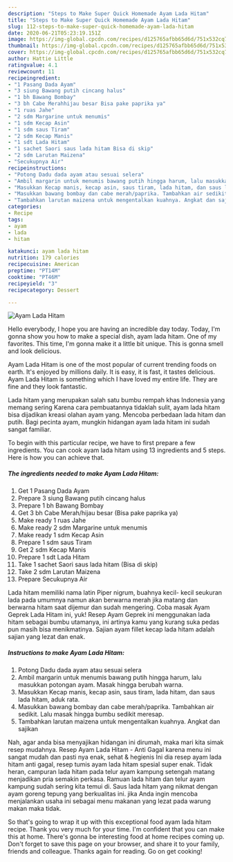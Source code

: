 ```yaml
---
description: "Steps to Make Super Quick Homemade Ayam Lada Hitam"
title: "Steps to Make Super Quick Homemade Ayam Lada Hitam"
slug: 112-steps-to-make-super-quick-homemade-ayam-lada-hitam
date: 2020-06-21T05:23:19.151Z
image: https://img-global.cpcdn.com/recipes/d125765afbb65d6d/751x532cq70/ayam-lada-hitam-foto-resep-utama.jpg
thumbnail: https://img-global.cpcdn.com/recipes/d125765afbb65d6d/751x532cq70/ayam-lada-hitam-foto-resep-utama.jpg
cover: https://img-global.cpcdn.com/recipes/d125765afbb65d6d/751x532cq70/ayam-lada-hitam-foto-resep-utama.jpg
author: Hattie Little
ratingvalue: 4.1
reviewcount: 11
recipeingredient:
- "1 Pasang Dada Ayam"
- "3 siung Bawang putih cincang halus"
- "1 bh Bawang Bombay"
- "3 bh Cabe Merahhijau besar Bisa pake paprika ya"
- "1 ruas Jahe"
- "2 sdm Margarine untuk menumis"
- "1 sdm Kecap Asin"
- "1 sdm saus Tiram"
- "2 sdm Kecap Manis"
- "1 sdt Lada Hitam"
- "1 sachet Saori saus lada hitam Bisa di skip"
- "2 sdm Larutan Maizena"
- "Secukupnya Air"
recipeinstructions:
- "Potong Dadu dada ayam atau sesuai selera"
- "Ambil margarin untuk menumis bawang putih hingga harum, lalu masukkan potongan ayam. Masak hingga berubah warna."
- "Masukkan Kecap manis, kecap asin, saus tiram, lada hitam, dan saus lada hitam, aduk rata."
- "Masukkan bawang bombay dan cabe merah/paprika. Tambahkan air sedikit. Lalu masak hingga bumbu sedikit meresap."
- "Tambahkan larutan maizena untuk mengentalkan kuahnya. Angkat dan sajikan"
categories:
- Recipe
tags:
- ayam
- lada
- hitam

katakunci: ayam lada hitam 
nutrition: 179 calories
recipecuisine: American
preptime: "PT14M"
cooktime: "PT46M"
recipeyield: "3"
recipecategory: Dessert

---
```



![Ayam Lada Hitam](https://img-global.cpcdn.com/recipes/d125765afbb65d6d/751x532cq70/ayam-lada-hitam-foto-resep-utama.jpg)

Hello everybody, I hope you are having an incredible day today. Today, I'm gonna show you how to make a special dish, ayam lada hitam. One of my favorites. This time, I'm gonna make it a little bit unique. This is gonna smell and look delicious.

Ayam Lada Hitam is one of the most popular of current trending foods on earth. It's enjoyed by millions daily. It is easy, it is fast, it tastes delicious. Ayam Lada Hitam is something which I have loved my entire life. They are fine and they look fantastic.

Lada hitam yang merupakan salah satu bumbu rempah khas Indonesia yang memang sering Karena cara pembuatannya tidaklah sulit, ayam lada hitam bisa dijadikan kreasi olahan ayam yang. Mencoba perbedaan lada hitam dan putih. Bagi pecinta ayam, mungkin hidangan ayam lada hitam ini sudah sangat familiar.


To begin with this particular recipe, we have to first prepare a few ingredients. You can cook ayam lada hitam using 13 ingredients and 5 steps. Here is how you can achieve that.

<!--inarticleads1-->

##### The ingredients needed to make Ayam Lada Hitam:

1. Get 1 Pasang Dada Ayam
1. Prepare 3 siung Bawang putih cincang halus
1. Prepare 1 bh Bawang Bombay
1. Get 3 bh Cabe Merah/hijau besar (Bisa pake paprika ya)
1. Make ready 1 ruas Jahe
1. Make ready 2 sdm Margarine untuk menumis
1. Make ready 1 sdm Kecap Asin
1. Prepare 1 sdm saus Tiram
1. Get 2 sdm Kecap Manis
1. Prepare 1 sdt Lada Hitam
1. Take 1 sachet Saori saus lada hitam (Bisa di skip)
1. Take 2 sdm Larutan Maizena
1. Prepare Secukupnya Air


Lada hitam memiliki nama latin Piper nigrum, buahnya kecil- kecil seukuran lada pada umumnya namun akan berwarna merah jika matang dan berwarna hitam saat dijemur dan sudah mengering. Coba masak Ayam Geprek Lada Hitam ini, yuk! Resep Ayam Geprek ini menggunakan lada hitam sebagai bumbu utamanya, ini artinya kamu yang kurang suka pedas pun masih bisa menikmatinya. Sajian ayam fillet kecap lada hitam adalah sajian yang lezat dan enak. 

<!--inarticleads2-->

##### Instructions to make Ayam Lada Hitam:

1. Potong Dadu dada ayam atau sesuai selera
1. Ambil margarin untuk menumis bawang putih hingga harum, lalu masukkan potongan ayam. Masak hingga berubah warna.
1. Masukkan Kecap manis, kecap asin, saus tiram, lada hitam, dan saus lada hitam, aduk rata.
1. Masukkan bawang bombay dan cabe merah/paprika. Tambahkan air sedikit. Lalu masak hingga bumbu sedikit meresap.
1. Tambahkan larutan maizena untuk mengentalkan kuahnya. Angkat dan sajikan


Nah, agar anda bisa menyajikan hidangan ini dirumah, maka mari kita simak resep mudahnya. Resep Ayam Lada Hitam - Anti Gagal karena menu ini sangat mudah dan pasti nya enak, sehat &amp; hegienis Ini dia resep ayam lada hitam anti gagal, resep tumis ayam lada hitam spesial super enak. Tidak heran, campuran lada hitam pada telur ayam kampung setengah matang menjadikan pria semakin perkasa. Ramuan lada hitam dan telur ayam kampung sudah sering kita temui di. Saus lada hitam yang nikmat dengan ayam goreng tepung yang berkualitas ini. jika Anda ingin mencoba menjalankan usaha ini sebagai menu makanan yang lezat pada warung makan maka tidak. 

So that's going to wrap it up with this exceptional food ayam lada hitam recipe. Thank you very much for your time. I'm confident that you can make this at home. There's gonna be interesting food at home recipes coming up. Don't forget to save this page on your browser, and share it to your family, friends and colleague. Thanks again for reading. Go on get cooking!
